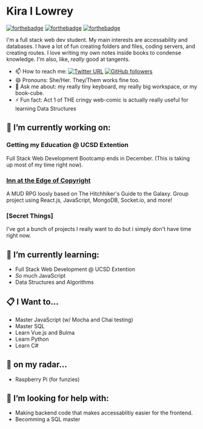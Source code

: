 # Kira I Lowrey

[![forthebadge](https://forthebadge.com/images/badges/powered-by-black-magic.svg)](https://forthebadge.com)
[![forthebadge](https://forthebadge.com/images/badges/powered-by-coffee.svg)](https://forthebadge.com)
[![forthebadge](https://forthebadge.com/images/badges/mom-made-pizza-rolls.svg)](https://forthebadge.com)

I'm a full stack web dev student. My main interests are accessability and databases. I have a lot of fun creating folders and files, coding servers, and creating routes. I love writing my own notes inside books to condense knowledge. I'm also, like, *really* good at tangents.

* 📫 How to reach me:
[![Twitter URL](https://img.shields.io/twitter/url?style=social&url=https%3A%2F%2Ftwitter.com%2FBismuth8881)](https://twitter.com/Bismuth8881)
[![GitHub followers](https://img.shields.io/github/followers/KILowrey?style=social)](#)
* 😄 Pronouns: She/Her. They/Them works fine too.
* 💬 Ask me about: my really tiny keyboard, my really big workspace, or my book-cube.
* ⚡ Fun fact: Act 1 of THE cringy web-comic is actually really useful for learning Data Structures

## 🔭 I’m currently working on:

### Getting my Education @ UCSD Extention
Full Stack Web Development Bootcamp ends in December. (This is taking up most of my time right now).

### [Inn at the Edge of Copyright](https://github.com/n-lambert/Inn-At-The-Edge-of-Copyright)
A MUD RPG loosly based on The Hitchhiker's Guide to the Galaxy. Group project using React.js, JavaScript, MongoDB, Socket.io, and more!

### [Secret Things]
I've got a bunch of projects I really want to do but i simply don't have time right now.

## 🌱 I’m currently learning:
- Full Stack Web Development @ UCSD Extention
- *So* much JavaScript
- Data Structures and Algorithms

## 📋 I Want to...
- Master JavaScript (w/ Mocha and Chai testing)
- Master SQL
- Learn Vue.js and Bulma
- Learn Python
- Learn C#

## 💭 on my radar...
- Raspberry Pi (for funzies)

## 🤔 I’m looking for help with:
- Making backend code that makes accessablitiy easier for the frontend.
- Becomming a SQL master
